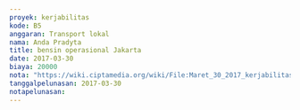 ```yaml
---
proyek: kerjabilitas
kode: B5
anggaran: Transport lokal
nama: Anda Pradyta
title: bensin operasional Jakarta
date: 2017-03-30
biaya: 20000
nota: "https://wiki.ciptamedia.org/wiki/File:Maret_30_2017_kerjabilitas_B5_bensin_anda.jpg"
tanggalpelunasan: 2017-03-30
notapelunasan:
---
```

